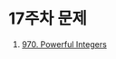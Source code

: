 # 17주차 문제

1. <a href="https://leetcode.com/problems/powerful-integers/" target="_blank"> 970. Powerful Integers </a>

